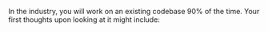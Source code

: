 In the industry, you will work on an existing codebase 90% of the time. Your first thoughts upon looking at it might include:
